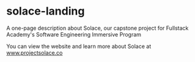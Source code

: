 # solace-landing

A one-page description about Solace, our capstone project for Fullstack Academy's Software Engineering Immersive Program

You can view the website and learn more about Solace at www.projectsolace.co
